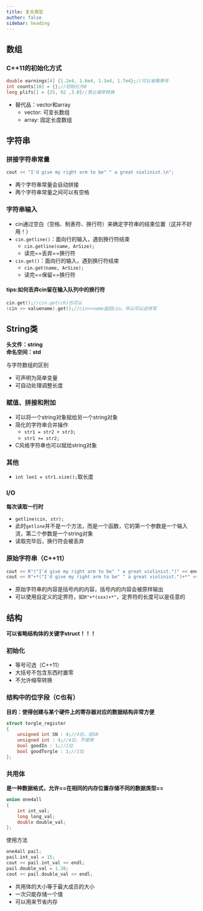 ```yaml
---
title: 复合类型
author: false
sidebar: heading
---
```


## 数组
### C++11的初始化方式
```cpp
double earnings[4] {1.2e4, 1.6e4, 1.1e4, 1.7e4};//可以省略等号
int counts[10] = {};//初始化为0
long plifs[] = {25, 92 ,3.0}//禁止缩窄转换
```
- 替代品：vector和array
    - vector: 可变长数组
    - array: 固定长度数组

## 字符串
### 拼接字符串常量
```cpp
cout << "I'd give my right arm to be" " a great violinist.\n";
```
- 两个字符串常量会自动拼接
- 两个字符串常量之间可以有空格

### 字符串输入
- cin通过空白（空格、制表符、换行符）来确定字符串的结束位置（这并不好用！）
- `cin.getline()`：面向行的输入，遇到换行符结束
    - `cin.getline(name, ArSize);`
    - 读完==丢弃==换行符
- `cin.get()`：面向行的输入，遇到换行符结束
    - `cin.get(name, ArSize);`
    - 读完==保留==换行符

#### tips:如何丢弃cin留在输入队列中的换行符
```cpp
cin.get();//cin.get(ch)也可以
(cin >> valuename).get();//cin>>name返回cin，所以可以这样写
```

## String类
**头文件：string**<br>
**命名空间：std**

与字符数组的区别
- 可声明为简单变量
- 可自动处理调整长度

### 赋值、拼接和附加
- 可以将一个string对象赋给另一个string对象
- 简化的字符串合并操作
    - `str1 = str2 + str3;`
    - `str1 += str2;`
- C风格字符串也可以赋给string对象

### 其他
- `int len1 = str1.size();`取长度

### I/O
**每次读取一行时**
- `getline(cin, str);`
- 此时`getline`并不是一个方法，而是一个函数，它的第一个参数是一个输入流，第二个参数是一个string对象
- 读取完毕后，换行符会被丢弃

### 原始字符串（C++11）
```cpp
cout << R"("I'd give my right arm to be" " a great violinist.")" << endl;
cout << R"+*("I'd give my right arm to be" " a great violinist.")+*" << endl;
```
- 原始字符串的内容是括号内的内容，括号内的内容会被原样输出
- 可以使用自定义的定界符，如`R"+*(xxx)+*"`，定界符的长度可以是任意的

## 结构
**可以省略结构体的关键字struct！！！**<br>

### 初始化
- 等号可选（C++11）
- 大括号不包含东西时置零
- 不允许缩窄转换

### 结构中的位字段（C也有）
**目的：使得创建与某个硬件上的寄存器对应的数据结构非常方便**<br>
```cpp
struct torgle_register
{
    unsigned int SN : 4;//4位，给SN
    unsigned int : 4;//4位，不使用
    bool goodIn : 1;//1位
    bool goodTorgle : 1;//1位
};
```

### 共用体
**是一种数据格式，允许==在相同的内存位置存储不同的数据类型==**<br>
```cpp
union one4all
{
    int int_val;
    long long_val;
    double double_val;
};
```
使用方法
```cpp
one4all pail;
pail.int_val = 15;
cout << pail.int_val << endl;
pail.double_val = 1.38;
cout << pail.double_val << endl;
```
- 共用体的大小等于最大成员的大小
- 一次只能存储一个值
- 可以用来节省内存